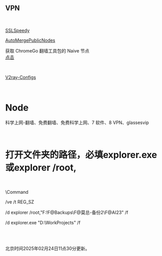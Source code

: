 <br>

VPN
--------

<br>

[SSLSpeedy][at1]
<br>

[AutoMergePublicNodes][at2]
<br>

获取 ChromeGo 翻墙工具包的 Naive 节点
<br>
[点击][at3]

<br>

[V2ray-Configs][at4]

[at1]:https://socksoso.com/main.php
[at2]:https://github.com/chengaopan/AutoMergePublicNodes
[at3]:https://yaney.top/article/example-3
[at4]:https://github.com/barry-far/V2ray-Configs


<br>

Node
===============

科学上网-翻墙、免费翻墙、免费科学上网、7 软件、8 VPN、glassesvip


<br>

打开文件夹的路径，必填explorer.exe或explorer /root,
===============
<br>

\Command

/ve /t REG_SZ 

/d explorer /root,"F:\!F@Backups\F@莫总-备份2\F@AI23" /f

/d explorer.exe "D:\WorkProjects" /f



<br>
<br>


北京时间2025年02月24日11点30分更新。




